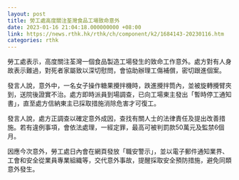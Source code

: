 ```yaml
---
layout: post
title: 勞工處高度關注荃灣食品工場致命意外
date: 2023-01-16 21:04:18.000000000 +08:00
link: https://news.rthk.hk/rthk/ch/component/k2/1684143-20230116.htm
categories: rthk
---
```


勞工處表示，高度關注荃灣一個食品製造工場發生的致命工作意外。處方對有人身故表示難過，對死者家屬致以深切慰問，會協助辦理工傷補償，密切跟進個案。

發言人說，意外中，一名女子操作糖果攪拌機時，跌進攪拌筒內，並被旋轉攪臂夾到，送院後證實不治。處方即時派員到場調查，已向工場東主發出「暫時停工通知書」，直至處方信納東主已採取措施消除危害才可復工。

發言人說，處方正調查以確定意外成因，查找有關人士的法律責任及提出改善措施。若有違例事項，會依法處理，一經定罪，最高可被判罰款50萬元及監禁6個月。

因應今次意外，勞工處日內會在網頁發放「職安警示」，並以電子郵件通知業界、工會和安全從業員專業組織等，交代意外事故，提醒採取安全預防措施，避免同類意外發生。
